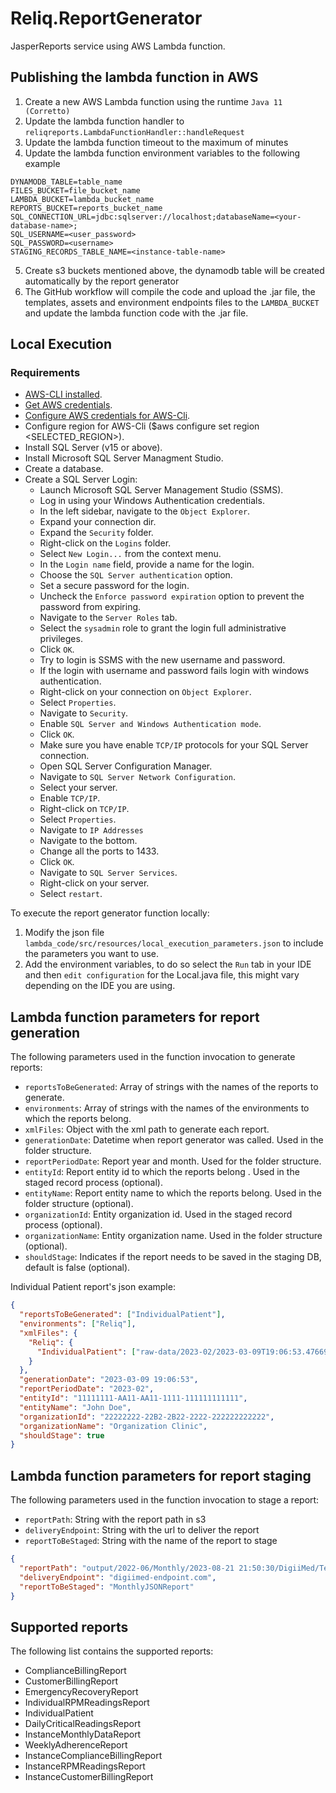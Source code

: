 # Reliq.ReportGenerator

JasperReports service using AWS Lambda function.

## Publishing the lambda function in AWS
1. Create a new AWS Lambda function using the runtime `Java 11 (Corretto)`
2. Update the lambda function handler to `reliqreports.LambdaFunctionHandler::handleRequest`
3. Update the lambda function timeout to the maximum of minutes
4. Update the lambda function environment variables to the following example
```dotenv
DYNAMODB_TABLE=table_name
FILES_BUCKET=file_bucket_name
LAMBDA_BUCKET=lambda_bucket_name
REPORTS_BUCKET=reports_bucket_name
SQL_CONNECTION_URL=jdbc:sqlserver://localhost;databaseName=<your-database-name>;
SQL_USERNAME=<user_password>
SQL_PASSWORD=<username>
STAGING_RECORDS_TABLE_NAME=<instance-table-name>
```
5. Create s3 buckets mentioned above, the dynamodb table will be created automatically by the report generator
6. The GitHub workflow will compile the code and upload the .jar file, the templates, assets and environment endpoints files to the `LAMBDA_BUCKET` and update the
   lambda function code with the .jar file.

## Local Execution

### Requirements
* [AWS-CLI installed](https://docs.aws.amazon.com/cli/latest/userguide/getting-started-install.html).
* [Get AWS credentials](https://docs.aws.amazon.com/en_en/general/latest/gr/aws-sec-cred-types.html#access-keys-and-secret-access-keys).
* [Configure AWS credentials for AWS-Cli](https://docs.aws.amazon.com/cli/latest/userguide/cli-configure-files.html).
* Configure region for AWS-Cli ($aws configure set region <SELECTED_REGION>).
* Install SQL Server (v15 or above).
* Install Microsoft SQL Server Managment Studio.
* Create a database.
* Create a SQL Server Login:
  * Launch Microsoft SQL Server Management Studio (SSMS).
  * Log in using your Windows Authentication credentials.
  * In the left sidebar, navigate to the `Object Explorer`.
  * Expand your connection dir.
  * Expand the `Security` folder.
  * Right-click on the `Logins` folder.
  * Select `New Login...` from the context menu.
  * In the `Login name` field, provide a name for the login.
  * Choose the `SQL Server authentication` option.
  * Set a secure password for the login.
  * Uncheck the `Enforce password expiration` option to prevent the password from expiring.
  * Navigate to the `Server Roles` tab.
  * Select the `sysadmin` role to grant the login full administrative privileges.
  * Click `OK`.
  * Try to login is SSMS with the new username and password.
  * If the login with username and password fails login with windows authentication.
  * Right-click on your connection on `Object Explorer`.
  * Select `Properties`.
  * Navigate to `Security`.
  * Enable `SQL Server and Windows Authentication mode`.
  * Click `OK`.
  * Make sure you have enable `TCP/IP` protocols for your SQL Server connection.
  * Open SQL Server Configuration Manager.
  * Navigate to `SQL Server Network Configuration`.
  * Select your server.
  * Enable `TCP/IP`.
  * Right-click on `TCP/IP`.
  * Select `Properties`.
  * Navigate to `IP Addresses`
  * Navigate to the bottom.
  * Change all the ports to 1433.
  * Click `OK`.
  * Navigate to `SQL Server Services`.
  * Right-click on your server.
  * Select `restart`.


To execute the report generator function locally:

1. Modify the json file `lambda_code/src/resources/local_execution_parameters.json` to include the parameters you want to use.
2. Add the environment variables, to do so select the `Run` tab in your IDE and then `edit configuration`
for the Local.java file, this might vary depending on the IDE you are using.

## Lambda function parameters for report generation
The following parameters used in the function invocation to generate reports:

* `reportsToBeGenerated`: Array of strings with the names of the reports to generate.
* `environments`: Array of strings with the names of the environments to which the reports belong.
* `xmlFiles`: Object with the xml path to generate each report.
* `generationDate`: Datetime when report generator was called. Used in the folder structure.
* `reportPeriodDate`: Report year and month. Used for the folder structure.
* `entityId`: Report entity id to which the reports belong . Used in the staged record process (optional).
* `entityName`: Report entity name to which the reports belong. Used in the folder structure (optional).
* `organizationId`: Entity organization id. Used in the staged record process (optional).
* `organizationName`: Entity organization name. Used in the folder structure (optional). 
* `shouldStage`: Indicates if the report needs to be saved in the staging DB, default is false (optional).

Individual Patient report's json example:

```json
{
  "reportsToBeGenerated": ["IndividualPatient"], 
  "environments": ["Reliq"], 
  "xmlFiles": {
    "Reliq": {
      "IndividualPatient": ["raw-data/2023-02/2023-03-09T19:06:53.476695+00:00/Reliq/11111111-1111-1111-1111-111111111111/iUGO_Report_John_Doe_Individual-Patient-Report_2023-03-09T19:06.xml"]
    }
  }, 
  "generationDate": "2023-03-09 19:06:53", 
  "reportPeriodDate": "2023-02",
  "entityId": "11111111-AA11-AA11-1111-111111111111",
  "entityName": "John Doe",
  "organizationId": "22222222-22B2-2B22-2222-222222222222",
  "organizationName": "Organization Clinic",
  "shouldStage": true
}
```

## Lambda function parameters for report staging
The following parameters used in the function invocation to stage a report:

* `reportPath`: String with the report path in s3
* `deliveryEndpoint`: String with the url to deliver the report
* `reportToBeStaged`: String with the name of the report to stage

```json
{
  "reportPath": "output/2022-06/Monthly/2023-08-21 21:50:30/DigiiMed/Tenant_DigiiMed_MonthlyJSONReport_20230821.json",
  "deliveryEndpoint": "digiimed-endpoint.com",
  "reportToBeStaged": "MonthlyJSONReport"
}
```

## Supported reports
The following list contains the supported reports:
* ComplianceBillingReport
* CustomerBillingReport
* EmergencyRecoveryReport
* IndividualRPMReadingsReport
* IndividualPatient
* DailyCriticalReadingsReport
* InstanceMonthlyDataReport
* WeeklyAdherenceReport
* InstanceComplianceBillingReport
* InstanceRPMReadingsReport
* InstanceCustomerBillingReport